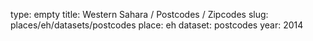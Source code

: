 type: empty
title: Western Sahara / Postcodes / Zipcodes
slug: places/eh/datasets/postcodes
place: eh
dataset: postcodes
year: 2014
